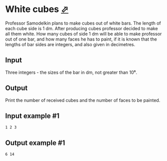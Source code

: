 # White cubes [⬀](https://www.e-olymp.com/en/contests/9527/problems/83484)
Professor Samodelkin plans to make cubes out of white bars. The length of each cube side is 1 dm. After producing cubes professor decided to make all them white. How many cubes of side 1 dm will be able to make professor out of one bar, and how many faces he has to paint, if it is known that the lengths of bar sides are integers, and also given in decimetres.

## Input
Three integers - the sizes of the bar in dm, not greater than 10⁶.

## Output
Print the number of received cubes and the number of faces to be painted.

## Input example #1
```
1 2 3
```

## Output example #1
```
6 14
```

